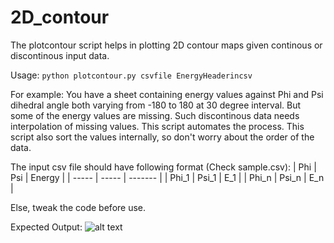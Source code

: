 # 2D_contour

The plotcontour script helps in plotting 2D contour maps given continous or discontinous input data.

Usage:
`python plotcontour.py csvfile EnergyHeaderincsv`

For example:
You have a sheet containing energy values against Phi and Psi dihedral angle both varying from -180 to 180 at 30 degree interval. 
But some of the energy values are missing. Such discontinous data needs interpolation of missing values. This script automates the process. 
This script also sort the values internally, so don't worry about the order of the data. 

The input csv file should have following format (Check sample.csv):
|  Phi  |  Psi  |  Energy  |
| ----- | ----- | -------  |
| Phi_1 | Psi_1 |   E_1    |
| Phi_n | Psi_n |   E_n    |

Else, tweak the code before use.

Expected Output:
![alt text](https://github.com/anmolecule/2D_contour/contour_Energy.png?raw=true)
